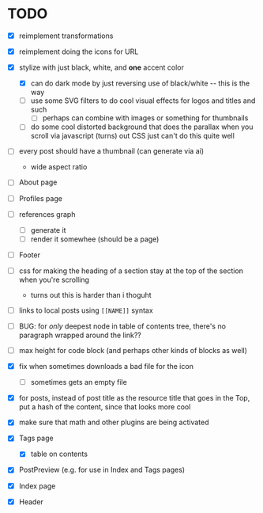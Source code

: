 # TODO

- [x] reimplement transformations
- [x] reimplement doing the icons for URL
- [x] stylize with just black, white, and **one** accent color
  - [x] can do dark mode by just reversing use of black/white -- this is the way
  - [ ] use some SVG filters to do cool visual effects for logos and titles and such
    - [ ] perhaps can combine with images or something for thumbnails
  - [ ] do some cool distorted background that does the parallax when you scroll via javascript (turns) out CSS just can't do this quite well
- [ ] every post should have a thumbnail (can generate via ai)
  - wide aspect ratio

- [ ] About page
- [ ] Profiles page
- [ ] references graph
  - [ ] generate it
  - [ ] render it somewhee (should be a page)

- [ ] Footer
- [ ] css for making the heading of a section stay at the top of the section when you're scrolling
  - turns out this is harder than i thoguht
- [ ] links to local posts using `[[NAME]]` syntax
- [ ] BUG: for _only_ deepest node in table of contents tree, there's no paragraph wrapped around the link??
- [ ] max height for code block (and perhaps other kinds of blocks as well)
- [x] fix when sometimes downloads a bad file for the icon
  - [ ] sometimes gets an empty file

- [x] for posts, instead of post title as the resource title that goes in the Top, put a hash of the content, since that looks more cool
- [x] make sure that math and other plugins are being activated
- [x] Tags page
  - [x] table on contents
- [x] PostPreview (e.g. for use in Index and Tags pages)
- [x] Index page
- [x] Header
